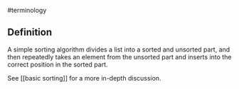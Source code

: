 #terminology

## Definition
A simple sorting algorithm divides a list into a sorted and unsorted part, and then repeatedly takes an element from the unsorted part and inserts into the correct position in the sorted part.

See [[basic sorting]] for a more in-depth discussion.